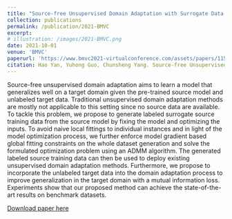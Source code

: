 ```yaml
---
title: "Source-free Unsupervised Domain Adaptation with Surrogate Data Generation"
collection: publications
permalink: /publication/2021-BMVC
excerpt: 
# illustration: /images/2021-BMVC.png
date: 2021-10-01
venue: 'BMVC'
paperurl: 'https://www.bmvc2021-virtualconference.com/assets/papers/1158.pdf'
citation: Hao Yan, Yuhong Guo, Chunsheng Yang. Source-free Unsupervised Domain Adaptation with Surrogate Data Generation. BMVC 2021.
---
```

Source-free unsupervised domain adaptation aims to learn a model that generalizes
well on a target domain given the pre-trained source model and unlabeled target data.
Traditional unsupervised domain adaptation methods are mostly not applicable to this
setting since no source data are available. To tackle this problem, we propose to generate
labeled surrogate source training data from the source model by fixing the model and optimizing the inputs. To avoid naive local fittings to individual instances and in light of the
model optimization process, we further enforce model gradient based global fitting constraints on the whole dataset generation and solve the formulated optimization problem
using an ADMM algorithm. The generated labeled source training data can then be used
to deploy existing unsupervised domain adaptation methods. Furthermore, we propose
to incorporate the unlabeled target data into the domain adaptation process to improve
generalization in the target domain with a mutual information loss. Experiments show
that our proposed method can achieve the state-of-the-art results on benchmark datasets.

[Download paper here](https://www.bmvc2021-virtualconference.com/assets/papers/1158.pdf)
